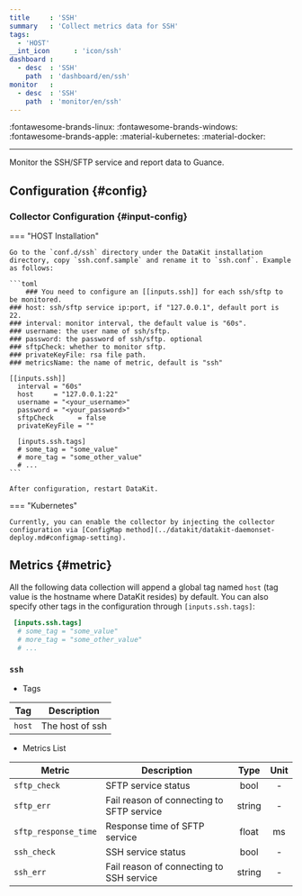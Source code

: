 ```yaml
---
title     : 'SSH'
summary   : 'Collect metrics data for SSH'
tags:
  - 'HOST'
__int_icon      : 'icon/ssh'
dashboard :
  - desc  : 'SSH'
    path  : 'dashboard/en/ssh'
monitor   :
  - desc  : 'SSH'
    path  : 'monitor/en/ssh'
---
```


:fontawesome-brands-linux: :fontawesome-brands-windows: :fontawesome-brands-apple: :material-kubernetes: :material-docker:

---

Monitor the SSH/SFTP service and report data to Guance.

## Configuration {#config}

### Collector Configuration {#input-config}

<!-- markdownlint-disable MD046 -->
=== "HOST Installation"

    Go to the `conf.d/ssh` directory under the DataKit installation directory, copy `ssh.conf.sample` and rename it to `ssh.conf`. Example as follows:
    
    ```toml
        ### You need to configure an [[inputs.ssh]] for each ssh/sftp to be monitored.
    ### host: ssh/sftp service ip:port, if "127.0.0.1", default port is 22.
    ### interval: monitor interval, the default value is "60s".
    ### username: the user name of ssh/sftp.
    ### password: the password of ssh/sftp. optional
    ### sftpCheck: whether to monitor sftp.
    ### privateKeyFile: rsa file path.
    ### metricsName: the name of metric, default is "ssh"
    
    [[inputs.ssh]]
      interval = "60s"
      host     = "127.0.0.1:22"
      username = "<your_username>"
      password = "<your_password>"
      sftpCheck      = false
      privateKeyFile = ""
    
      [inputs.ssh.tags]
      # some_tag = "some_value"
      # more_tag = "some_other_value"
      # ...
    ```
    
    After configuration, restart DataKit.

=== "Kubernetes"

    Currently, you can enable the collector by injecting the collector configuration via [ConfigMap method](../datakit/datakit-daemonset-deploy.md#configmap-setting).
<!-- markdownlint-enable -->

## Metrics {#metric}

All the following data collection will append a global tag named `host` (tag value is the hostname where DataKit resides) by default. You can also specify other tags in the configuration through `[inputs.ssh.tags]`:

``` toml
 [inputs.ssh.tags]
  # some_tag = "some_value"
  # more_tag = "some_other_value"
  # ...
```



### `ssh`

- Tags


| Tag | Description |
|  ----  | --------|
|`host`|The host of ssh|

- Metrics List


| Metric | Description | Type | Unit |
| ---- |---- | :---:    | :----: |
|`sftp_check`|SFTP service status|bool|-|
|`sftp_err`|Fail reason of connecting to SFTP service|string|-|
|`sftp_response_time`|Response time of SFTP service|float|ms|
|`ssh_check`|SSH service status|bool|-|
|`ssh_err`|Fail reason of connecting to SSH service|string|-|